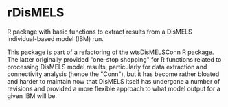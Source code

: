 # rDisMELS
R package with basic functions to extract results from a DisMELS individual-based model (IBM) run. 

This package is part of a refactoring of the wtsDisMELSConn R package. The latter originally provided "one-stop shopping" for R functions related to processing DisMELS model results, particularly for data extraction and connectivity analysis (hence the "Conn"), but it has become rather bloated and harder to maintain now that DisMELS itself has undergone a number of revisions and provided a more flexible approach to what model output for a given IBM will be.
